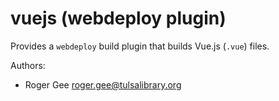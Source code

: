 # vuejs (webdeploy plugin)

Provides a `webdeploy` build plugin that builds Vue.js (`.vue`) files.

Authors:

- Roger Gee <roger.gee@tulsalibrary.org>
